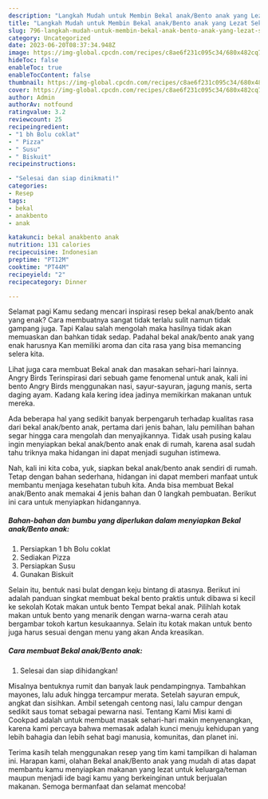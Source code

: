 ```yaml
---
description: "Langkah Mudah untuk Membin Bekal anak/Bento anak yang Lezat Sekali"
title: "Langkah Mudah untuk Membin Bekal anak/Bento anak yang Lezat Sekali"
slug: 796-langkah-mudah-untuk-membin-bekal-anak-bento-anak-yang-lezat-sekali
category: Uncategorized
date: 2023-06-20T08:37:34.948Z
image: https://img-global.cpcdn.com/recipes/c8ae6f231c095c34/680x482cq70/bekal-anakbento-anak-foto-resep-utama.jpg
hideToc: false
enableToc: true
enableTocContent: false
thumbnail: https://img-global.cpcdn.com/recipes/c8ae6f231c095c34/680x482cq70/bekal-anakbento-anak-foto-resep-utama.jpg
cover: https://img-global.cpcdn.com/recipes/c8ae6f231c095c34/680x482cq70/bekal-anakbento-anak-foto-resep-utama.jpg
author: Admin
authorAv: notfound
ratingvalue: 3.2
reviewcount: 25
recipeingredient:
- "1 bh Bolu coklat"
- " Pizza"
- " Susu"
- " Biskuit"
recipeinstructions:

- "Selesai dan siap dinikmati!"
categories:
- Resep
tags:
- bekal
- anakbento
- anak

katakunci: bekal anakbento anak 
nutrition: 131 calories
recipecuisine: Indonesian
preptime: "PT12M"
cooktime: "PT44M"
recipeyield: "2"
recipecategory: Dinner

---
```



Selamat pagi Kamu sedang mencari inspirasi resep bekal anak/bento anak yang enak? Cara membuatnya sangat tidak terlalu sulit namun tidak gampang juga. Tapi Kalau salah mengolah maka hasilnya tidak akan memuaskan dan bahkan tidak sedap. Padahal bekal anak/bento anak yang enak harusnya Kan memiliki aroma dan cita rasa yang bisa memancing selera kita.


Lihat juga cara membuat Bekal anak dan masakan sehari-hari lainnya. Angry Birds Terinspirasi dari sebuah game fenomenal untuk anak, kali ini bento Angry Birds menggunakan nasi, sayur-sayuran, jagung manis, serta daging ayam. Kadang kala kering idea jadinya memikirkan makanan untuk mereka.

Ada beberapa hal yang sedikit banyak berpengaruh terhadap kualitas rasa dari bekal anak/bento anak, pertama dari jenis bahan, lalu pemilihan bahan segar hingga cara mengolah dan menyajikannya. Tidak usah pusing kalau ingin menyiapkan bekal anak/bento anak enak di rumah, karena asal sudah tahu triknya maka hidangan ini dapat menjadi suguhan istimewa.


Nah, kali ini kita coba, yuk, siapkan bekal anak/bento anak sendiri di rumah. Tetap dengan bahan sederhana, hidangan ini dapat memberi manfaat untuk membantu menjaga kesehatan tubuh kita. Anda bisa membuat Bekal anak/Bento anak memakai 4 jenis bahan dan 0 langkah pembuatan. Berikut ini cara untuk menyiapkan hidangannya.

<!--inarticleads1-->

##### Bahan-bahan dan bumbu yang diperlukan dalam menyiapkan Bekal anak/Bento anak:

1. Persiapkan 1 bh Bolu coklat
1. Sediakan  Pizza
1. Persiapkan  Susu
1. Gunakan  Biskuit


Selain itu, bentuk nasi bulat dengan keju bintang di atasnya. Berikut ini adalah panduan singkat membuat bekal bento praktis untuk dibawa si kecil ke sekolah Kotak makan untuk bento Tempat bekal anak. Pilihlah kotak makan untuk bento yang menarik dengan warna-warna cerah atau bergambar tokoh kartun kesukaannya. Selain itu kotak makan untuk bento juga harus sesuai dengan menu yang akan Anda kreasikan. 

<!--inarticleads2-->

##### Cara membuat Bekal anak/Bento anak:


1. Selesai dan siap dihidangkan!

Misalnya bentuknya rumit dan banyak lauk pendampingnya. Tambahkan mayones, lalu aduk hingga tercampur merata. Setelah sayuran empuk, angkat dan sisihkan. Ambil setengah centong nasi, lalu campur dengan sedikit saus tomat sebagai pewarna nasi. Tentang Kami Misi kami di Cookpad adalah untuk membuat masak sehari-hari makin menyenangkan, karena kami percaya bahwa memasak adalah kunci menuju kehidupan yang lebih bahagia dan lebih sehat bagi manusia, komunitas, dan planet ini. 

Terima kasih telah menggunakan resep yang tim kami tampilkan di halaman ini. Harapan kami, olahan Bekal anak/Bento anak yang mudah di atas dapat membantu kamu menyiapkan makanan yang lezat untuk keluarga/teman maupun menjadi ide bagi kamu yang berkeinginan untuk berjualan makanan. Semoga bermanfaat dan selamat mencoba!
